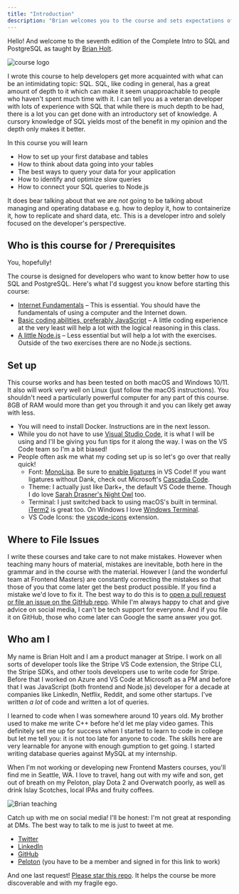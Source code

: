 ```yaml
---
title: "Introduction"
description: "Brian welcomes you to the course and sets expectations of what you will learn in the Complete Intro to SQL and PostgreSQL"
---
```


Hello! And welcome to the seventh edition of the Complete Intro to SQL and PostgreSQL as taught by [Brian Holt][twitter].

![course logo](./images/course-icon.png)

I wrote this course to help developers get more acquainted with what can be an intimidating topic: SQL. SQL, like coding in general, has a great amount of depth to it which can make it seem unapproachable to people who haven't spent much time with it. I can tell you as a veteran developer with lots of experience with SQL that while there is much depth to be had, there is a lot you can get done with an introductory set of knowledge. A cursory knowledge of SQL yields most of the benefit in my opinion and the depth only makes it better.

In this course you will learn

- How to set up your first database and tables
- How to think about data going into your tables
- The best ways to query your data for your application
- How to identify and optimize slow queries
- How to connect your SQL queries to Node.js

It does bear talking about that we are _not_ going to be talking about managing and operating database e.g. how to deploy it, how to containerize it, how to replicate and shard data, etc. This is a developer intro and solely focused on the developer's perspective.

## Who is this course for / Prerequisites

You, hopefully!

The course is designed for developers who want to know better how to use SQL and PostgreSQL. Here's what I'd suggest you know before starting this course:

- [Internet Fundamentals][internet-fundamentals] – This is essential. You should have the fundamentals of using a computer and the Internet down.
- [Basic coding abilities, preferably JavaScript][web-dev-v3] – A little coding experience at the very least will help a lot with the logical reasoning in this class.
- [A little Node.js][njs] – Less essential but will help a lot with the exercises. Outside of the two exercises there are no Node.js sections.

## Set up

This course works and has been tested on both macOS and Windows 10/11. It also will work very well on Linux (just follow the macOS instructions). You shouldn't need a particularly powerful computer for any part of this course. 8GB of RAM would more than get you through it and you can likely get away with less.

- You will need to install Docker. Instructions are in the next lesson.
- While you do not have to use [Visual Studio Code][vsc], it is what I will be using and I'll be giving you fun tips for it along the way. I was on the VS Code team so I'm a bit biased!
- People often ask me what my coding set up is so let's go over that really quick!
  - Font: [MonoLisa][monolisa]. Be sure to [enable ligatures][ligatures] in VS Code! If you want ligatures without Dank, check out Microsoft's [Cascadia Code][cascadia].
  - Theme: I actually just like Dark+, the default VS Code theme. Though I do love [Sarah Drasner's Night Owl][night-owl] too.
  - Terminal: I just switched back to using macOS's built in terminal. [iTerm2][iterm] is great too. On Windows I love [Windows Terminal][terminal].
  - VS Code Icons: the [vscode-icons][icons] extension.

## Where to File Issues

I write these courses and take care to not make mistakes. However when teaching many hours of material, mistakes are inevitable, both here in the grammar and in the course with the material. However I (and the wonderful team at Frontend Masters) are constantly correcting the mistakes so that those of you that come later get the best product possible. If you find a mistake we'd love to fix it. The best way to do this is to [open a pull request or file an issue on the GitHub repo][issues]. While I'm always happy to chat and give advice on social media, I can't be tech support for everyone. And if you file it on GitHub, those who come later can Google the same answer you got.

## Who am I

My name is Brian Holt and I am a product manager at Stripe. I work on all sorts of developer tools like the Stripe VS Code extension, the Stripe CLI, the Stripe SDKs, and other tools developers use to write code for Stripe. Before that I worked on Azure and VS Code at Microsoft as a PM and before that I was JavaScript (both frontend and Node.js) developer for a decade at companies like LinkedIn, Netflix, Reddit, and some other startups. I've written _a lot_ of code and written a lot of queries.

I learned to code when I was somewhere around 10 years old. My brother used to make me write C++ before he'd let me play video games. This definitely set me up for success when I started to learn to code in college but let me tell you: it is not too late for anyone to code. The skills here are very learnable for anyone with enough gumption to get going. I started writing database queries against MySQL at my internship.

When I'm not working or developing new Frontend Masters courses, you'll find me in Seattle, WA. I love to travel, hang out with my wife and son, get out of breath on my Peloton, play Dota 2 and Overwatch poorly, as well as drink Islay Scotches, local IPAs and fruity coffees.

![Brian teaching](./images/social-share-cover.jpg)

Catch up with me on social media! I'll be honest: I'm not great at responding at DMs. The best way to talk to me is just to tweet at me.

- [Twitter][twitter]
- [LinkedIn][linkedin]
- [GitHub][github]
- [Peloton][pelo] (you have to be a member and signed in for this link to work)

And one last request! [Please star this repo][site]. It helps the course be more discoverable and with my fragile ego.

[twitter]: https://twitter.com/holtbt
[vsc]: https://code.visualstudio.com/
[monolisa]: https://www.monolisa.dev/
[ligatures]: https://worldofzero.com/posts/enable-font-ligatures-vscode/
[night-owl]: https://marketplace.visualstudio.com/items?itemName=sdras.night-owl
[cascadia]: https://github.com/microsoft/cascadia-code
[terminal]: https://www.microsoft.com/en-us/p/windows-terminal/9n0dx20hk701?activetab=pivot:overviewtab
[icons]: https://marketplace.visualstudio.com/items?itemName=vscode-icons-team.vscode-icons
[iterm]: https://iterm2.com/
[issues]: https://github.com/btholt/complete-intro-to-sql/issues
[github]: https://github.com/btholt
[linkedin]: https://www.linkedin.com/in/btholt/
[gh]: https://btholt.github.io/complete-intro-to-sql
[site]: https://github.com/btholt/complete-intro-to-sql
[tweet]: https://twitter.com/holtbt/status/493852312604254208
[pelo]: https://members.onepeloton.com/members/btholt/overview
[internet-fundamentals]: https://internetfundamentals.com/
[fem]: https://www.frontendmasters.com
[twitter]: https://twitter.com/holtbt
[fem]: https://www.frontendmasters.com
[web-dev-v3]: https://frontendmasters.com/courses/web-development-v3/
[njs]: https://frontendmasters.com/courses/node-js-v2/
